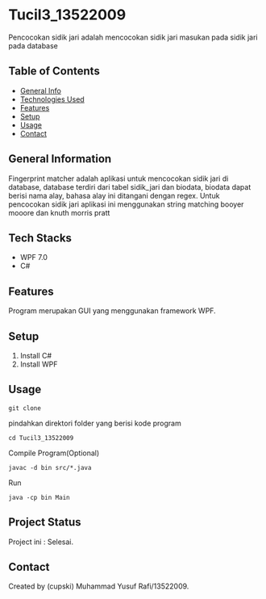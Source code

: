 #  Tucil3_13522009
Pencocokan sidik jari adalah mencocokan sidik jari masukan pada sidik jari pada database
## Table of Contents
* [General Info](#general-information)
* [Technologies Used](#technologies-used)
* [Features](#features)
* [Setup](#setup)
* [Usage](#usage)
* [Contact](#contact)
<!-- * [License](#license) -->


## General Information
Fingerprint matcher adalah aplikasi untuk mencocokan sidik jari di database, database terdiri dari tabel sidik_jari dan biodata, biodata dapat berisi nama alay, bahasa alay ini ditangani dengan regex. Untuk pencocokan sidik jari aplikasi ini menggunakan string matching booyer mooore dan knuth morris pratt
<!-- You don't have to answer all the questions - just the ones relevant to your project. -->


## Tech Stacks
- WPF 7.0 
- C#


## Features
Program merupakan GUI yang menggunakan framework WPF. 

## Setup
1. Install C#
2. Install WPF


## Usage
```shell
git clone 
```
pindahkan direktori folder yang berisi kode program
```shell
cd Tucil3_13522009
```
Compile Program(Optional)
```shell
javac -d bin src/*.java
```
Run
```shell
java -cp bin Main
```

## Project Status
Project ini : Selesai.



## Contact
Created by (cupski) Muhammad Yusuf Rafi/13522009.


<!-- Optional -->
<!-- ## License -->
<!-- This project is open source and available under the [... License](). -->

<!-- You don't have to include all sections - just the one's relevant to your project -->